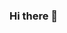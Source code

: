 ### Hi there 👋

<!--
Phu Nguyen Duc desu ~~


![Python](https://img.shields.io/badge/-Python-blue?style=for-the-badge)
